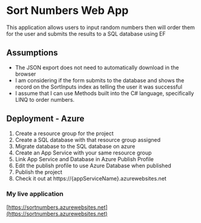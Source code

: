 # Sort Numbers Web App
This application allows users to input random numbers then will order them for the user and submits the results to a SQL database using EF

## Assumptions
- The JSON export does not need to automatically download in the browser
- I am considering if the form submits to the database and shows the record on the SortInputs index as telling the user it was successful
- I assume that I can use Methods built into the C# language, specifically LINQ to order numbers.

## Deployment - Azure
1.  Create a resource group for the project
1.  Create a SQL database with that resource group assigned
1.  Migrate database to the SQL database on azure
1.  Create an App Service with your same resource group
1.  Link App Service and Database in Azure Publish Profile
1.  Edit the publish profile to use Azure Database when published
1.  Publish the project
1.  Check it out at https://{appServiceName}.azurewebsites.net

### My live application

[https://sortnumbers.azurewebsites.net](https://sortnumbers.azurewebsites.net)

